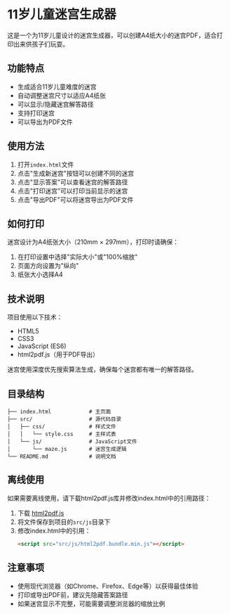 # 11岁儿童迷宫生成器

这是一个为11岁儿童设计的迷宫生成器，可以创建A4纸大小的迷宫PDF，适合打印出来供孩子们玩耍。

## 功能特点

- 生成适合11岁儿童难度的迷宫
- 自动调整迷宫尺寸以适应A4纸张
- 可以显示/隐藏迷宫解答路径
- 支持打印迷宫
- 可以导出为PDF文件

## 使用方法

1. 打开`index.html`文件
2. 点击"生成新迷宫"按钮可以创建不同的迷宫
3. 点击"显示答案"可以查看迷宫的解答路径
4. 点击"打印迷宫"可以打印当前显示的迷宫
5. 点击"导出PDF"可以将迷宫导出为PDF文件

## 如何打印

迷宫设计为A4纸张大小（210mm × 297mm），打印时请确保：

1. 在打印设置中选择"实际大小"或"100%缩放"
2. 页面方向设置为"纵向"
3. 纸张大小选择A4

## 技术说明

项目使用以下技术：

- HTML5
- CSS3
- JavaScript (ES6)
- html2pdf.js（用于PDF导出）

迷宫使用深度优先搜索算法生成，确保每个迷宫都有唯一的解答路径。

## 目录结构

```
├── index.html            # 主页面
├── src/                  # 源代码目录
│   ├── css/              # 样式文件
│   │   └── style.css     # 主样式表
│   └── js/               # JavaScript文件
│       └── maze.js       # 迷宫生成逻辑
└── README.md             # 说明文档
```

## 离线使用

如果需要离线使用，请下载html2pdf.js库并修改index.html中的引用路径：

1. 下载 [html2pdf.js](https://cdnjs.cloudflare.com/ajax/libs/html2pdf.js/0.10.1/html2pdf.bundle.min.js)
2. 将文件保存到项目的`src/js`目录下
3. 修改index.html中的引用：
   ```html
   <script src="src/js/html2pdf.bundle.min.js"></script>
   ```

## 注意事项

- 使用现代浏览器（如Chrome、Firefox、Edge等）以获得最佳体验
- 打印或导出PDF前，建议先隐藏答案路径
- 如果迷宫显示不完整，可能需要调整浏览器的缩放比例 